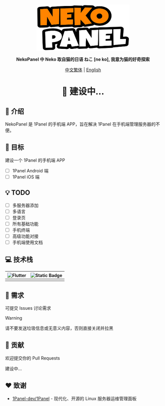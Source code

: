 <p align="center"><a href="https://github.com/ChishFoxcat/NekoPanel"><img alt="nekopanel" src="./assets/logo.svg" style="width: 300px; height: 150px;"></a></p>

<p align="center"><b>NekoPanel 中 Neko 取自猫的日语 ねこ [ne ko], 我意为猫的好奇探索</b></p>
<p align="center">
<a href="./docs/README_TW.md">中文繁体</a> | <a href="./docs/README_EN.md">English</a>
</p>

<h1 align="center">🚚 建设中...</h1>

## 👋 介绍
NekoPanel 是 1Panel 的手机端 APP，旨在解决 1Panel 在手机端管理服务器的不便。

## 🔦 目标
建设一个 1Panel 的手机端 APP

- [ ] 1Panel Android 端
- [ ] 1Panel iOS 端

## 💡 TODO
- [ ] 多服务器添加
- [ ] 多语言
- [ ] 登录页
- [ ] 所有基础功能
- [ ] 手机终端
- [ ] 高级功能对接
- [ ] 手机端使用文档

## 💻 技术栈
|![Flutter](https://img.shields.io/badge/flutter-%2302569B?style=for-the-badge&logo=flutter)|![Static Badge](https://img.shields.io/badge/dart-%230175C2?style=for-the-badge&logo=dart)|
|:---:|:---:|
|||

## 📍 需求
可提交 Issues 讨论需求

> [!WARNING]
> 请不要发送垃圾信息或无意义内容，否则直接关闭并拉黑

## 🤝 贡献
欢迎提交你的 Pull Requests

建设中...

## ❤️ 致谢
- [1Panel-dev/1Panel](https://github.com/1Panel-dev/1Panel) - 现代化、开源的 Linux 服务器运维管理面板
